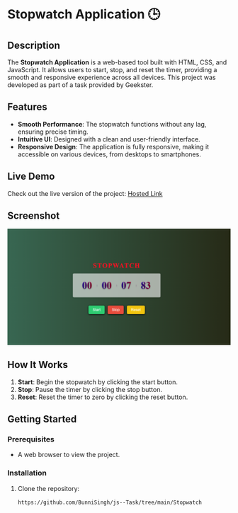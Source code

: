 # Stopwatch Application 🕒

## Description
The **Stopwatch Application** is a web-based tool built with HTML, CSS, and JavaScript. It allows users to start, stop, and reset the timer, providing a smooth and responsive experience across all devices. This project was developed as part of a task provided by Geekster.

## Features
- **Smooth Performance**: The stopwatch functions without any lag, ensuring precise timing.
- **Intuitive UI**: Designed with a clean and user-friendly interface.
- **Responsive Design**: The application is fully responsive, making it accessible on various devices, from desktops to smartphones.

## Live Demo
Check out the live version of the project: [Hosted Link](https://66b7c00118f5a5887787cc3f--singular-meringue-b19f4a.netlify.app/)

## Screenshot
![Stopwatch Application Screenshot](./image.png)

## How It Works
1. **Start**: Begin the stopwatch by clicking the start button.
2. **Stop**: Pause the timer by clicking the stop button.
3. **Reset**: Reset the timer to zero by clicking the reset button.

## Getting Started

### Prerequisites
- A web browser to view the project.

### Installation
1. Clone the repository:
   ```bash
   https://github.com/BunniSingh/js--Task/tree/main/Stopwatch
